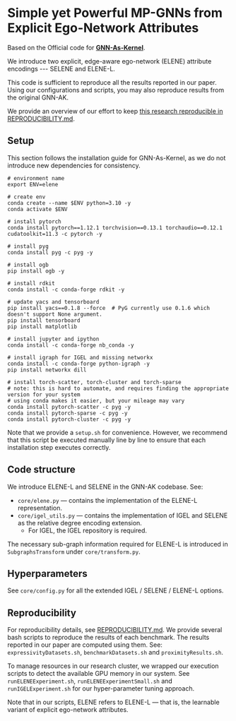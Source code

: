 # Simple yet Powerful MP-GNNs from Explicit Ego-Network Attributes

Based on the Official code for [**GNN-As-Kernel**](https://github.com/LingxiaoShawn/GNNAsKernel). 

We introduce two explicit, edge-aware ego-network (ELENE) attribute encodings --- SELENE and ELENE-L. 

This code is sufficient to reproduce all the results reported in our paper. Using our configurations 
and scripts, you may also reproduce results from the original GNN-AK.

We provide an overview of our effort to keep [this research reproducible in REPRODUCIBILITY.md](./REPRODUCIBILITY.md).

## Setup

This section follows the installation guide for GNN-As-Kernel, as we do not introduce new dependencies for consistency.

```
# environment name
export ENV=elene

# create env 
conda create --name $ENV python=3.10 -y
conda activate $ENV

# install pytorch 
conda install pytorch==1.12.1 torchvision==0.13.1 torchaudio==0.12.1 cudatoolkit=11.3 -c pytorch -y

# install pyg
conda install pyg -c pyg -y

# install ogb 
pip install ogb -y

# install rdkit
conda install -c conda-forge rdkit -y

# update yacs and tensorboard
pip install yacs==0.1.8 --force  # PyG currently use 0.1.6 which doesn't support None argument. 
pip install tensorboard
pip install matplotlib

# install jupyter and ipython 
conda install -c conda-forge nb_conda -y

# install igraph for IGEL and missing networkx
conda install -c conda-forge python-igraph -y
pip install networkx dill

# install torch-scatter, torch-cluster and torch-sparse
# note: this is hard to automate, and requires finding the appropriate version for your system
# using conda makes it easier, but your mileage may vary
conda install pytorch-scatter -c pyg -y
conda install pytorch-sparse -c pyg -y
conda install pytorch-cluster -c pyg -y
```

Note that we provide a `setup.sh` for convenience. However, we recommend that this script be executed manually line by line to ensure that each installation step executes correctly.

## Code structure

We introduce ELENE-L and SELENE in the GNN-AK codebase. See:
* `core/elene.py` — contains the implementation of the ELENE-L representation.
* `core/igel_utils.py` — contains the implementation of IGEL and SELENE as the relative degree encoding extension.
  * For IGEL, the IGEL repository is required.

The necessary sub-graph information required for ELENE-L is introduced in `SubgraphsTransform` under `core/transform.py`.

## Hyperparameters

See ``core/config.py`` for all the extended IGEL / SELENE / ELENE-L options.

## Reproducibility

For reproducibility details, see [REPRODUCIBILITY.md](./REPRODUCIBILITY.md). We provide several bash scripts to reproduce the results of each benchmark. The results reported in our paper are computed using them.
See: `expressivityDatasets.sh`, `benchmarkDatasets.sh` and `proximityResults.sh`.

To manage resources in our research cluster, we wrapped our execution scripts to detect the available GPU memory in our system.
See `runELENEExperiment.sh`, `runELENEExperimentSmall.sh` and `runIGELExperiment.sh` for our hyper-parameter tuning approach.

Note that in our scripts, ELENE refers to ELENE-L — that is, the learnable variant of explicit ego-network attributes.
